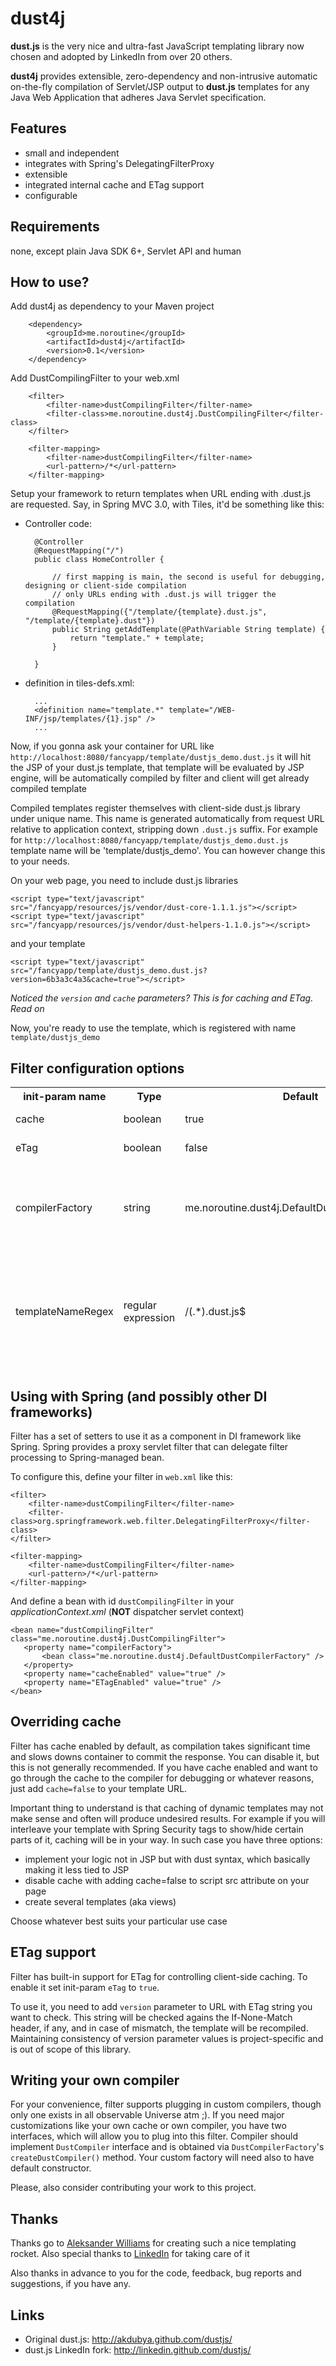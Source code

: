 dust4j
======

**dust.js** is the very nice and ultra-fast JavaScript templating library now chosen and adopted by LinkedIn from over 20 others.

**dust4j** provides extensible, zero-dependency and non-intrusive automatic on-the-fly compilation of Servlet/JSP output to **dust.js** templates for any Java Web Application that adheres Java Servlet specification.

Features
--------

* small and independent
* integrates with Spring's DelegatingFilterProxy
* extensible
* integrated internal cache and ETag support
* configurable

Requirements
------------
none, except plain Java SDK 6+, Servlet API and human

How to use?
-----------

Add dust4j as dependency to your Maven project

        <dependency>
            <groupId>me.noroutine</groupId>
            <artifactId>dust4j</artifactId>
            <version>0.1</version>
        </dependency>

Add DustCompilingFilter to your web.xml

        <filter>
            <filter-name>dustCompilingFilter</filter-name>
            <filter-class>me.noroutine.dust4j.DustCompilingFilter</filter-class>
        </filter>

        <filter-mapping>
            <filter-name>dustCompilingFilter</filter-name>
            <url-pattern>/*</url-pattern>
        </filter-mapping>

Setup your framework to return templates when URL ending with .dust.js are requested. Say, in Spring MVC 3.0, with Tiles, it'd be something like this:

* Controller code:

        @Controller
        @RequestMapping("/")
        public class HomeController {

            // first mapping is main, the second is useful for debugging, designing or client-side compilation
            // only URLs ending with .dust.js will trigger the compilation
            @RequestMapping({"/template/{template}.dust.js", "/template/{template}.dust"})
            public String getAddTemplate(@PathVariable String template) {
                return "template." + template;
            }

        }

* definition in tiles-defs.xml:

        ...
        <definition name="template.*" template="/WEB-INF/jsp/templates/{1}.jsp" />
        ...

Now, if you gonna ask your container for URL like `http://localhost:8080/fancyapp/template/dustjs_demo.dust.js` it will hit the JSP of your dust.js template, that template will be evaluated by JSP engine, will be automatically compiled by filter and client will get already compiled template

Compiled templates register themselves with client-side dust.js library under unique name.
This name is generated automatically from request URL relative to application context, stripping down `.dust.js` suffix.
For example for `http://localhost:8080/fancyapp/template/dustjs_demo.dust.js` template name will be 'template/dustjs_demo'.
You can however change this to your needs.

On your web page, you need to include dust.js libraries

    <script type="text/javascript" src="/fancyapp/resources/js/vendor/dust-core-1.1.1.js"></script>
    <script type="text/javascript" src="/fancyapp/resources/js/vendor/dust-helpers-1.1.0.js"></script>

and your template

    <script type="text/javascript" src="/fancyapp/template/dustjs_demo.dust.js?version=6b3a3c4a3&cache=true"></script>

_Noticed the `version` and `cache` parameters? This is for caching and ETag. Read on_

Now, you're ready to use the template, which is registered with name `template/dustjs_demo`


Filter configuration options
----------------------------

<table>
<thead>
<th>init-param name</th>
<th>Type</th>
<th>Default</th>
<th>Description</th>
<tr>
<td>cache</td><td>boolean</td><td>true</td><td>Enable/disable internal cache</td>
</tr>
<tr>
<td>eTag</td><td>boolean</td><td>false</td><td>Enable/disable ETag support</td>
</tr>
<tr>
<td>compilerFactory</td><td>string</td><td>me.noroutine.dust4j.DefaultDustCompilerFactory</td><td>Canonical name of factory for obtaining DustCompiler instance. Should implement DustCompilerFactory interface</td>
</tr>
<tr>
<td>templateNameRegex</td><td>regular expression</td><td>/(.*).dust.js$</td><td>Regex to apply to relative part of requests to generate template names. Should contain one and only matching group that will be used to infer template name
</tr>
</table>

Using with Spring (and possibly other DI frameworks)
----------------------------------------------------

Filter has a set of setters to use it as a component in DI framework like Spring.
Spring provides a proxy servlet filter that can delegate filter processing to Spring-managed bean.

To configure this, define your filter in `web.xml` like this:

    <filter>
        <filter-name>dustCompilingFilter</filter-name>
        <filter-class>org.springframework.web.filter.DelegatingFilterProxy</filter-class>
    </filter>

    <filter-mapping>
        <filter-name>dustCompilingFilter</filter-name>
        <url-pattern>/*</url-pattern>
    </filter-mapping>

And define a bean with id `dustCompilingFilter` in your _applicationContext.xml_ (**NOT** dispatcher servlet context)

    <bean name="dustCompilingFilter" class="me.noroutine.dust4j.DustCompilingFilter">
       <property name="compilerFactory">
           <bean class="me.noroutine.dust4j.DefaultDustCompilerFactory" />
       </property>
       <property name="cacheEnabled" value="true" />
       <property name="ETagEnabled" value="true" />
    </bean>
 
Overriding cache
----------------

Filter has cache enabled by default, as compilation takes significant time and slows downs container to commit the response. You can disable it, but this is not generally recommended.
If you have cache enabled and want to go through the cache to the compiler for debugging or whatever reasons, just add `cache=false` to your template URL.

Important thing to understand is that caching of dynamic templates may not make sense and often will produce undesired results.
For example if you will interleave your template with Spring Security tags to show/hide certain parts of it, caching will be in your way. In such case you have three options: 
* implement your logic not in JSP but with dust syntax, which basically making it less tied to JSP
* disable cache with adding cache=false to script src attribute on your page
* create several templates (aka views)

Choose whatever best suits your particular use case

ETag support
------------

Filter has built-in support for ETag for controlling client-side caching. To enable it set init-param `eTag` to `true`. 

To use it, you need to add `version` parameter to URL with ETag string you want to check. This string will be checked agains the If-None-Match header, if any, and in case of mismatch, the template will be recompiled.
Maintaining consistency of version parameter values is project-specific and is out of scope of this library.

Writing your own compiler
-------------------------

For your convenience, filter supports plugging in custom compilers, though only one exists in all observable Universe atm ;). If you need major customizations like your own cache or own compiler, you have two interfaces, which will allow you to plug into this filter.
Compiler should implement `DustCompiler` interface and is obtained via `DustCompilerFactory`'s `createDustCompiler()` method. Your custom factory will need also to have default constructor.

Please, also consider contributing your work to this project.

Thanks
------

Thanks go to [Aleksander Williams](https://github.com/akdubya) for creating such a nice templating rocket.
Also special thanks to [LinkedIn](http://linkedin.com/) for taking care of it

Also thanks in advance to you for the code, feedback, bug reports and suggestions, if you have any.

Links
-----

* Original dust.js: http://akdubya.github.com/dustjs/
* dust.js LinkedIn fork: http://linkedin.github.com/dustjs/

